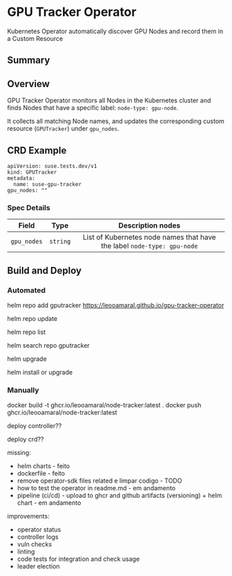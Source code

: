 # GPU Tracker Operator

Kubernetes Operator automatically discover GPU Nodes and record them in a Custom Resource

## Summary



## Overview

GPU Tracker Operator monitors all Nodes in the Kubernetes cluster and finds Nodes that have a specific label: `node-type: gpu-node`.

It collects all matching Node names, and updates the corresponding custom resource (`GPUTracker`) under `gpu_nodes`.

## CRD Example
```
apiVersion: suse.tests.dev/v1
kind: GPUTracker
metadata:
  name: suse-gpu-tracker
gpu_nodes: ""
```

### Spec Details

| Field      | Type   | Description nodes
| :--------: | :----: | :----------------:
| `gpu_nodes`  | `string` | List of Kubernetes node names that have the label `node-type: gpu-node`

## Build and Deploy

### Automated

helm repo add gputracker https://leooamaral.github.io/gpu-tracker-operator

helm repo update

helm repo list

helm search repo gputracker

helm upgrade

helm install or upgrade

### Manually



docker build -t ghcr.io/leooamaral/node-tracker:latest .
docker push  ghcr.io/leooamaral/node-tracker:latest

deploy controller??



deploy crd??

missing:
- helm charts - feito
- dockerfile - feito
- remove operator-sdk files related e limpar codigo - TODO
- how to test the operator in readme.md - em andamento
- pipeline (ci/cd) - upload to ghcr and github artifacts (versioning) + helm chart - em andamento




improvements:
- operator status
- controller logs
- vuln checks
- linting
- code tests for integration and check usage
- leader election